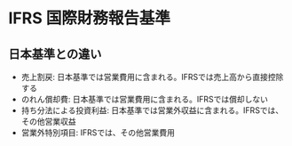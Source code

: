 # IFRS 国際財務報告基準

## 日本基準との違い

* 売上割戻: 日本基準では営業費用に含まれる。IFRSでは売上高から直接控除する
* のれん償却費: 日本基準では営業費用に含まれる。IFRSでは償却しない
* 持ち分法による投資利益: 日本基準では営業外収益に含まれる。IFRSでは、その他営業収益
* 営業外特別項目: IFRSでは、その他営業費用
